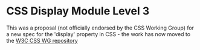 CSS Display Module Level 3
==========================

This was a proposal (not officially endorsed by the CSS Working Group) for a new spec for the 'display' property in CSS - the work has now moved to the [W3C CSS WG repository](https://github.com/w3c/csswg-drafts/tree/master/css-display-3)
